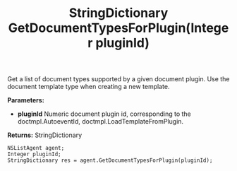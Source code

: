 ﻿---
uid: crmscript_ref_NSListAgent_GetDocumentTypesForPlugin
title: StringDictionary GetDocumentTypesForPlugin(Integer pluginId)
intellisense: NSListAgent.GetDocumentTypesForPlugin
keywords: NSListAgent, GetDocumentTypesForPlugin
so.topic: reference
---

Get a list of document types supported by a given document plugin. Use the document template type when creating a new template.

**Parameters:**
 - **pluginId** Numeric document plugin id, corresponding to the doctmpl.AutoeventId, doctmpl.LoadTemplateFromPlugin.

**Returns:** StringDictionary

```crmscript
NSListAgent agent;
Integer pluginId;
StringDictionary res = agent.GetDocumentTypesForPlugin(pluginId);
```

